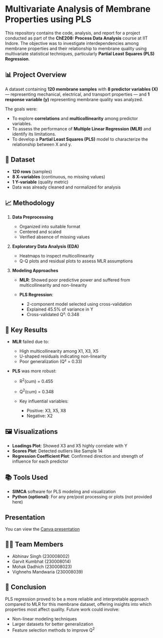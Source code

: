 # Multivariate Analysis of Membrane Properties using PLS

This repository contains the code, analysis, and report for a project conducted as part of the **ChE208: Process Data Analysis** course at IIT Indore. The objective was to investigate interdependencies among membrane properties and their relationship to membrane quality using multivariate statistical techniques, particularly **Partial Least Squares (PLS) Regression**.

## 📊 Project Overview

A dataset containing **120 membrane samples** with **8 predictor variables (X)** — representing mechanical, electrical, and transport properties — and **1 response variable (y)** representing membrane quality was analyzed.

The goals were:

* To explore **correlations** and **multicollinearity** among predictor variables.
* To assess the performance of **Multiple Linear Regression (MLR)** and identify its limitations.
* To develop a **Partial Least Squares (PLS)** model to characterize the relationship between X and y.

## 🧪 Dataset

* **120 rows** (samples)
* **8 X-variables** (continuous, no missing values)
* **1 Y-variable** (quality metric)
* Data was already cleaned and normalized for analysis

## 📈 Methodology

1. **Data Preprocessing**

   * Organized into suitable format
   * Centered and scaled
   * Verified absence of missing values

2. **Exploratory Data Analysis (EDA)**

   * Heatmaps to inspect multicollinearity
   * Q-Q plots and residual plots to assess MLR assumptions

3. **Modeling Approaches**

   * **MLR**: Showed poor predictive power and suffered from multicollinearity and non-linearity
   * **PLS Regression**:

     * 2-component model selected using cross-validation
     * Explained 45.5% of variance in Y
     * Cross-validated Q²: 0.348

## 📌 Key Results

* **MLR** failed due to:

  * High multicollinearity among X1, X3, X5
  * U-shaped residuals indicating non-linearity
  * Poor generalization (Q² = 0.33)

* **PLS** was more robust:

  * R<sup>2</sup>(cum) = 0.455
  * Q<sup>2</sup>(cum) = 0.348
  * Key influential variables:

    * Positive: X3, X5, X8
    * Negative: X2

## 🖼️ Visualizations

* **Loadings Plot**: Showed X3 and X5 highly correlate with Y
* **Scores Plot**: Detected outliers like Sample 14
* **Regression Coefficient Plot**: Confirmed direction and strength of influence for each predictor

## 📚 Tools Used

* **SIMCA** software for PLS modeling and visualization
* **Python (optional)**: For any pre/post processing or plots (not provided here)

## Presentation
You can view the [Canva presentation](https://www.canva.com/design/DAGl44T3lBU/WkSRb3MJeDz8vfo_PTLVsQ/edit)

## 🧑‍💻 Team Members

* Abhinav Singh (230008002)
* Garvit Kumbhat (230008014)
* Mohak Dadhich (230008023)
* Vighnehs Mandwaria (230008039)

## 📝 Conclusion

PLS regression proved to be a more reliable and interpretable approach compared to MLR for this membrane dataset, offering insights into which properties most affect quality. Future work could involve:

* Non-linear modeling techniques
* Larger datasets for better generalization
* Feature selection methods to improve Q<sup>2</sup>
